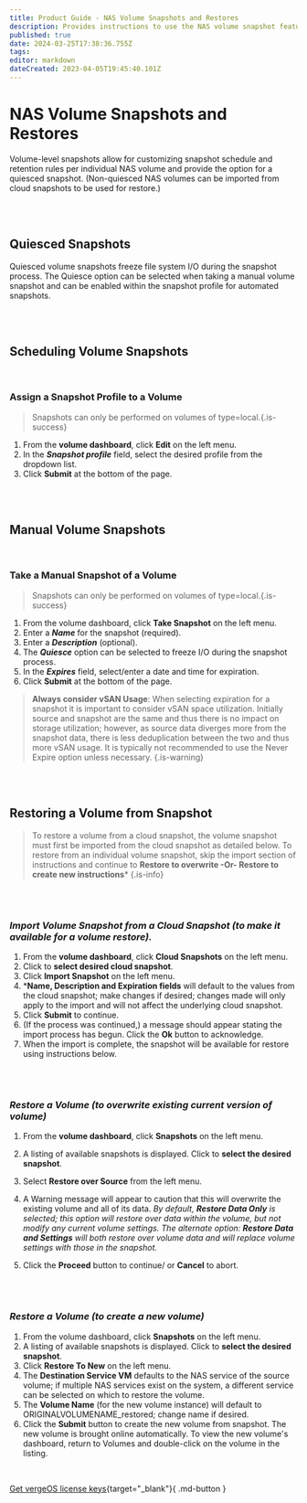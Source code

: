```yaml
---
title: Product Guide - NAS Volume Snapshots and Restores
description: Provides instructions to use the NAS volume snapshot feature to obtain quiesced backup of individual NAS volumes (manually or scheduled); also gives instructions for restoring NAS volume snapshots to create a new volume or overwrite the existing volume.
published: true
date: 2024-03-25T17:38:36.755Z
tags: 
editor: markdown
dateCreated: 2023-04-05T19:45:40.101Z
---
```


# NAS Volume Snapshots and Restores

Volume-level snapshots allow for customizing snapshot schedule and retention rules per individual NAS volume and provide the option for a quiesced snapshot. (Non-quiesced NAS volumes can be imported from cloud snapshots to be used for restore.)

<br>
<br>


## Quiesced Snapshots

Quiesced volume snapshots freeze file system I/O during the snapshot process. The Quiesce option can be selected when taking a manual volume snapshot and can be enabled within the snapshot profile for automated snapshots.

<br>
<br>


## Scheduling Volume Snapshots
<br>

### Assign a Snapshot Profile to a Volume

> Snapshots can only be performed on volumes of type=local.{.is-success}

1.  From the **volume dashboard**, click **Edit** on the left menu.
2.  In the ***Snapshot profile*** field, select the desired profile from the dropdown list.
3.  Click **Submit** at the bottom of the page.

<br>
<br>

## Manual Volume Snapshots
<br>

### Take a Manual Snapshot of a Volume
> Snapshots can only be performed on volumes of type=local.{.is-success}

1.  From the volume dashboard, click **Take Snapshot** on the left menu.
2.  Enter a ***Name*** for the snapshot (required).
3.  Enter a ***Description*** (optional).
4.  The ***Quiesce*** option can be selected to freeze I/O during the snapshot process.
5.  In the ***Expires*** field, select/enter a date and time for expiration.
6.  Click **Submit** at the bottom of the page.


> **Always consider vSAN Usage**: When selecting expiration for a snapshot it is important to consider vSAN space utilization. Initially source and snapshot are the same and thus there is no impact on storage utilization; however, as source data diverges more from the snapshot data, there is less deduplication between the two and thus more vSAN usage. It is typically not recommended to use the Never Expire option unless necessary. {.is-warning}

<br>
<br>

## Restoring a Volume from Snapshot

> To restore a volume from a cloud snapshot, the volume snapshot must first be imported from the cloud snapshot as detailed below. To restore from an individual volume snapshot, skip the import section of instructions and continue to **Restore to overwrite -Or- Restore to create new instructions*** {.is-info}

<br>
<br>

### *Import Volume Snapshot from a Cloud Snapshot (to make it available for a volume restore).*

1.  From the **volume dashboard**, click **Cloud Snapshots** on the left menu.
2.  Click to **select desired cloud snapshot**.
3.  Click **Import Snapshot** on the left menu.
4.  ***Name, Description and Expiration fields** will default to the values from the cloud snapshot; make changes if desired; changes made will only apply to the import and will not affect the underlying cloud snapshot.
5.  Click **Submit** to continue.
6.  (If the process was continued,) a message should appear stating the import process has begun. Click the **Ok** button to acknowledge.
7.  When the import is complete, the snapshot will be available for restore using instructions below.

<br>
<br>

### *Restore a Volume (to overwrite existing current version of volume)*

1.  From the **volume dashboard**, click **Snapshots** on the left menu.
2.  A listing of available snapshots is displayed. Click to **select the desired snapshot**.
3.  Select **Restore over Source** from the left menu.
4.  A Warning message will appear to caution that this will overwrite the existing volume and all of its data.  *By default, **Restore Data Only** is selected; this option will restore over data within the volume, but not modify any current volume settings. The alternate option: **Restore Data and Settings** will both restore over volume data and will replace volume settings with those in the snapshot.*

5.   Click the **Proceed** button to continue/ or **Cancel** to abort.

<br>
<br>

### *Restore a Volume (to create a new volume)*

1.  From the volume dashboard, click **Snapshots** on the left menu.
2.  A listing of available snapshots is displayed. Click to **select the desired snapshot**.
3.  Click **Restore To New** on the left menu.
4.  The **Destination Service VM** defaults to the NAS service of the source volume; if multiple NAS services exist on the system, a different service can be selected on which to restore the volume.
5.  The **Volume Name** (for the new volume instance) will default to ORIGINALVOLUMENAME\_restored; change name if desired.
6.  Click the **Submit** button to create the new volume from snapshot.
The new volume is brought online automatically. To view the new volume's dashboard, return to Volumes and double-click on the volume in the listing.
<br>

[Get vergeOS license keys](https://www.verge.io/test-drive){target="_blank"}{ .md-button }